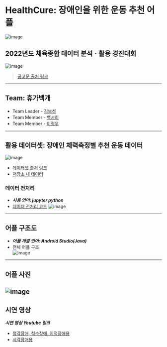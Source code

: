 # HealthCure: 장애인을 위한 운동 추천 어플

![image](https://user-images.githubusercontent.com/62353647/202908243-ac6b2aba-9760-455e-9ab5-c454c5d58f18.png)

## 2022년도 체육종합 데이터 분석ㆍ활용 경진대회
![image](https://user-images.githubusercontent.com/62353647/202624753-524b1502-1cf5-42c9-bf91-80e2433172ad.jpeg)
> [공고문 출처 링크](http://kspo.or.kr/kspo/bbs/B0000099/view.do?nttId=60750&menuNo=200435&pageIndex=1)  
---
## Team: 휴가백개
* Team Leader - [김보성](https://github.com/boseong0636)
* Team Member - [백서희](https://github.com/soycong)
* Team Member - [이정우](https://github.com/201910804)  

---
## 활용 데이터셋: 장애인 체력측정별 추천 운동 데이터
![image](https://user-images.githubusercontent.com/62353647/202628800-120524c1-bbb7-4dad-9c2e-2cb607743eee.png)
* [데이터셋 출처 링크](https://www.bigdata-culture.kr/bigdata/user/data_market/detail.do?id=37c48c00-151f-11ec-bbc0-d7035fffebeb)
* [저장소 내 데이터](https://github.com/soycong/HealthCure/tree/main/Data)  

### 데이터 전처리
* ***사용 언어: jupyter python***
* [데이터 전처리 코드](https://github.com/soycong/HealthCure/tree/main/DataAnalysis)
![image](https://user-images.githubusercontent.com/62353647/202632808-ecc87a19-67c6-46ff-bfaa-5dd563a865d3.png)  

---
## 어플 구조도
* ***어플 개발 언어: Android Studio(Java)***
* 전체 어플 구조  
![image](https://user-images.githubusercontent.com/62353647/202903941-a1dc1eef-e26b-434f-8c06-bf94f3fe253b.png)
---
## 어플 사진
![image](https://user-images.githubusercontent.com/62353647/202908868-3bf7b141-7cd1-441d-9f16-2b1803660a53.png)
---
## 시연 영상
***시연 영상 Youtube 링크***
* [청각장애, 척수장애, 지적장애용](https://youtu.be/Q2szVXufA8I)
* [시각장애용](https://youtu.be/RHFoe5cKXU4)
